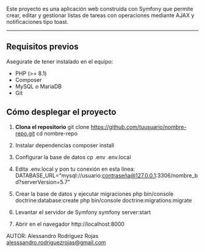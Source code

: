 Este proyecto es una aplicación web construida con Symfony que permite crear, editar y gestionar listas de tareas con operaciones mediante AJAX y notificaciones tipo toast.

---
## Requisitos previos

Asegúrate de tener instalado en el equipo:

- PHP (>= 8.1)
- Composer
- MySQL o MariaDB
- Git

## Cómo desplegar el proyecto

1. **Clona el repositorio**
git clone https://github.com/tuusuario/nombre-repo.git
cd nombre-repo

2. Instalar dependencias
composer install

4. Configurar la base de datos
cp .env .env.local

5. Edita .env.local y pon tu conexión en esta línea:
DATABASE_URL="mysql://usuario:contraseña@127.0.0.1:3306/nombre_bd?serverVersion=5.7"

4. Crear la base de datos y ejecutar migraciones
php bin/console doctrine:database:create
php bin/console doctrine:migrations:migrate

5. Levantar el servidor de Symfony
symfony server:start

6. Abrir en el navegador
http://localhost:8000

AUTOR:
Alessandro Rodriguez Rojas
alesssandro.rodriguezrojas@gmail.com
